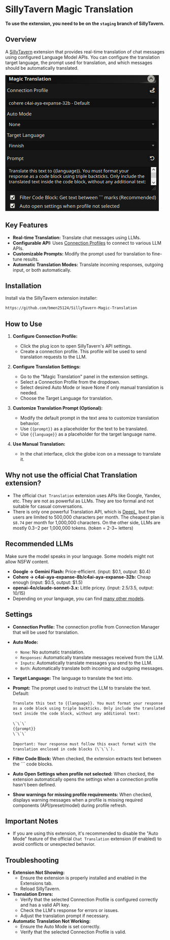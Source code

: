 # SillyTavern Magic Translation

**To use the extension, you need to be on the `staging` branch of SillyTavern.**

## Overview

A [SillyTavern](https://docs.sillytavern.app/) extension that provides real-time translation of chat messages using configured Language Model APIs. You can configure the translation target language, the prompt used for translation, and which messages should be automatically translated.

![settings](images/settings.png)

## Key Features

*   **Real-time Translation:** Translate chat messages using LLMs.
*   **Configurable API:** Uses [Connection Profiles](https://docs.sillytavern.app/usage/core-concepts/connection-profiles/) to connect to various LLM APIs.
*   **Customizable Prompts:** Modify the prompt used for translation to fine-tune results.
*   **Automatic Translation Modes:** Translate incoming responses, outgoing input, or both automatically.

## Installation

Install via the SillyTavern extension installer:

```txt
https://github.com/bmen25124/SillyTavern-Magic-Translation
```

## How to Use

1.  **Configure Connection Profile:**
    *   Click the plug icon to open SillyTavern's API settings.
    *   Create a connection profile. This profile will be used to send translation requests to the LLM.

2.  **Configure Translation Settings:**
    *   Go to the "Magic Translation" panel in the extension settings.
    *   Select a Connection Profile from the dropdown.
    *   Select desired Auto Mode or leave None if only manual translation is needed.
    *   Choose the Target Language for translation.

3.  **Customize Translation Prompt (Optional):**
    *   Modify the default prompt in the text area to customize translation behavior.
    *   Use `{{prompt}}` as a placeholder for the text to be translated.
    *   Use `{{language}}` as a placeholder for the target language name.

4.  **Use Manual Translation:**
    *   In the chat interface, click the globe icon on a message to translate it.

## Why not use the official Chat Translation extension?

* The official `Chat Translation` extension uses APIs like Google, Yandex, etc. They are not as powerful as LLMs. They are too formal and not suitable for casual conversations.
* There is only one powerful Translation API, which is [DeepL](https://www.deepl.com), but free users are limited to 500,000 characters per month. The cheapest plan is `$8.74` per month for 1,000,000 characters. On the other side, LLMs are mostly $0.3-$2 per 1,000,000 tokens. (token = 2-3~ letters)

## Recommended LLMs

Make sure the model speaks in your language. Some models might not allow NSFW content.

*   **Google -> Gemini Flash:** Price-efficient. (input: $0.1, output: $0.4)
*   **Cohere -> c4ai-aya-expanse-8b/c4ai-aya-expanse-32b:** Cheap enough (input: $0.5, output: $1.5)
*   **openai-4o/claude-sonnet-3.x:** Little pricey. (input: $2.5/$3.5, output: $10/$15)
*   Depending on your language, you can find [many other models](https://openrouter.ai/rankings/translation?view=week).

## Settings

*   **Connection Profile:** The connection profile from Connection Manager that will be used for translation.
*   **Auto Mode:**
    *   `None`: No automatic translation.
    *   `Responses`: Automatically translate messages received from the LLM.
    *   `Inputs`: Automatically translate messages you send to the LLM.
    *   `Both`: Automatically translate both incoming and outgoing messages.
*   **Target Language:** The language to translate the text into.
*   **Prompt:** The prompt used to instruct the LLM to translate the text. Default:

    ```text
    Translate this text to {{language}}. You must format your response as a code block using triple backticks. Only include the translated text inside the code block, without any additional text:

    \`\`\`
    {{prompt}}
    \`\`\`

    Important: Your response must follow this exact format with the translation enclosed in code blocks (\`\`\`).
    ```

*   **Filter Code Block:** When checked, the extension extracts text between the \`\`\` code blocks.
*   **Auto Open Settings when profile not selected:** When checked, the extension automatically opens the settings when a connection profile hasn't been defined.
*   **Show warnings for missing profile requirements:** When checked, displays warning messages when a profile is missing required components (API/preset/model) during profile refresh.

## Important Notes

*   If you are using this extension, it's recommended to disable the "Auto Mode" feature of the official `Chat Translation` extension (if enabled) to avoid conflicts or unexpected behavior.

## Troubleshooting

*   **Extension Not Showing:**
    *   Ensure the extension is properly installed and enabled in the Extensions tab.
    *   Reload SillyTavern.
*   **Translation Errors:**
    *   Verify that the selected Connection Profile is configured correctly and has a valid API key.
    *   Check the LLM's response for errors or issues.
    *   Adjust the translation prompt if necessary.
*   **Automatic Translation Not Working:**
    *   Ensure the Auto Mode is set correctly.
    *   Verify that the selected Connection Profile is valid.
